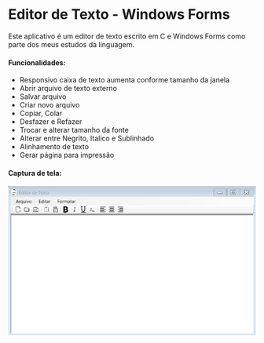 # Editor de Texto - Windows Forms
Este aplicativo é um editor de texto escrito em C e Windows Forms como parte dos meus estudos da linguagem.
#### Funcionalidades:
* Responsivo caixa de texto aumenta conforme tamanho da janela 
* Abrir arquivo de texto externo
* Salvar arquivo
* Criar novo arquivo
* Copiar, Colar
* Desfazer e Refazer
* Trocar e alterar tamanho da fonte
* Alterar entre Negrito, Italico e Sublinhado
* Alinhamento de texto
* Gerar página para impressão
#### Captura de tela:
![Imagem do programa](Imagens/1.png)
